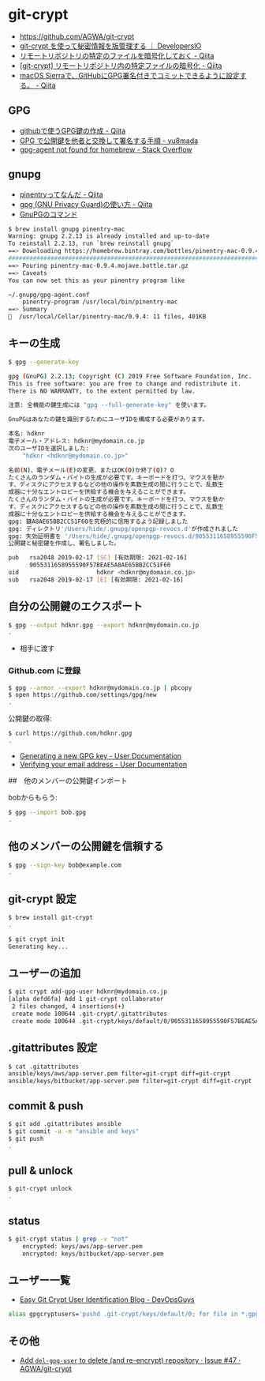 # git-crypt

- https://github.com/AGWA/git-crypt
- [git-crypt を使って秘密情報を版管理する ｜ DevelopersIO](https://dev.classmethod.jp/tool/git/git-crypt/)
- [リモートリポジトリの特定のファイルを暗号化しておく - Qiita](https://qiita.com/yuhr/items/52cb02d46aa19b1b9e87)
- [[git-crypt] リモートリポジトリ内の特定ファイルの暗号化 - Qiita](https://qiita.com/task4233/items/fbb9625225294151c8ac)
- [macOS Sierraで、GitHubにGPG署名付きでコミットできるように設定する。 - Qiita](https://qiita.com/miya0001/items/0b50fd2c482d61479f54)

## GPG

- [githubで使うGPG鍵の作成 - Qiita](https://qiita.com/kanatatsu64/items/85104644d1599c244f35)
- [GPG で公開鍵を他者と交換して署名する手順 - yu8mada](https://yu8mada.com/2018/04/01/a-procedure-for-exchanging-public-keys-with-others-and-signing-them-in-gpg/)
- [gpg-agent not found for homebrew - Stack Overflow](https://stackoverflow.com/questions/52435650/gpg-agent-not-found-for-homebrew)

## gnupg

- [pinentryってなんだ - Qiita](https://qiita.com/satoruk/items/53b4a0f97bec0167bf62)
- [gpg (GNU Privacy Guard)の使い方 - Qiita](https://qiita.com/moutend/items/5c22d6e57a74845578f6)
- [GnuPGのコマンド](http://www.nina.jp/server/windows/gpg/commands.html#list)

~~~bash
$ brew install gnupg pinentry-mac
Warning: gnupg 2.2.13 is already installed and up-to-date
To reinstall 2.2.13, run `brew reinstall gnupg`
==> Downloading https://homebrew.bintray.com/bottles/pinentry-mac-0.9.4.mojave.bottle.tar.gz
######################################################################## 100.0%
==> Pouring pinentry-mac-0.9.4.mojave.bottle.tar.gz
==> Caveats
You can now set this as your pinentry program like

~/.gnupg/gpg-agent.conf
    pinentry-program /usr/local/bin/pinentry-mac
==> Summary
🍺  /usr/local/Cellar/pinentry-mac/0.9.4: 11 files, 401KB
~~~

## キーの生成

~~~bash
$ gpg --generate-key

gpg (GnuPG) 2.2.13; Copyright (C) 2019 Free Software Foundation, Inc.
This is free software: you are free to change and redistribute it.
There is NO WARRANTY, to the extent permitted by law.

注意: 全機能の鍵生成には "gpg --full-generate-key" を使います。

GnuPGはあなたの鍵を識別するためにユーザIDを構成する必要があります。

本名: hdknr
電子メール・アドレス: hdknr@mydomain.co.jp
次のユーザIDを選択しました:                        
    "hdknr <hdknr@mydomain.co.jp>"

名前(N)、電子メール(E)の変更、またはOK(O)か終了(Q)? O
たくさんのランダム・バイトの生成が必要です。キーボードを打つ、マウスを動か
す、ディスクにアクセスするなどの他の操作を素数生成の間に行うことで、乱数生
成器に十分なエントロピーを供給する機会を与えることができます。
たくさんのランダム・バイトの生成が必要です。キーボードを打つ、マウスを動か
す、ディスクにアクセスするなどの他の操作を素数生成の間に行うことで、乱数生
成器に十分なエントロピーを供給する機会を与えることができます。
gpg: 鍵A8AE65BB2CC51F60を究極的に信用するよう記録しました
gpg: ディレクトリ'/Users/hide/.gnupg/openpgp-revocs.d'が作成されました
gpg: 失効証明書を '/Users/hide/.gnupg/openpgp-revocs.d/9055311658955590F57BEAE5A8AE65BB2CC51F60.rev' に保管しました。
公開鍵と秘密鍵を作成し、署名しました。

pub   rsa2048 2019-02-17 [SC] [有効期限: 2021-02-16]
      9055311658955590F57BEAE5A8AE65BB2CC51F60
uid                      hdknr <hdknr@mydomain.co.jp>
sub   rsa2048 2019-02-17 [E] [有効期限: 2021-02-16]
~~~

## 自分の公開鍵のエクスポート

~~~bash
$ gpg --output hdknr.gpg --export hdknr@mydomain.co.jp
.
~~~

- 相手に渡す

### Github.com に登録

~~~bash
$ gpg --armor --export hdknr@mydomain.co.jp | pbcopy
$ open https://github.com/settings/gpg/new
.
~~~

公開鍵の取得:

~~~bash
$ curl https://github.com/hdknr.gpg
.
~~~

- [Generating a new GPG key - User Documentation](https://help.github.com/articles/generating-a-new-gpg-key/)
- [Verifying your email address - User Documentation](https://help.github.com/articles/verifying-your-email-address/)

##　他のメンバーの公開鍵インポート

bobからもらう:

~~~bash
$ gpg --import bob.gpg
.
~~~

## 他のメンバーの公開鍵を信頼する

~~~bash
$ gpg --sign-key bob@example.com
.
~~~

## git-crypt 設定

~~~bash
$ brew install git-crypt
.
~~~

~~~bash
$ git crypt init
Generating key...
~~~

## ユーザーの追加

~~~bash
$ git crypt add-gpg-user hdknr@mydomain.co.jp
[alpha defd6fa] Add 1 git-crypt collaborator
 2 files changed, 4 insertions(+)
 create mode 100644 .git-crypt/.gitattributes
 create mode 100644 .git-crypt/keys/default/0/9055311658955590F57BEAE5A8AE65BB2CC51F60.gpg
~~~

## .gitattributes 設定

~~~bash
$ cat .gitattributes
ansible/keys/aws/app-server.pem filter=git-crypt diff=git-crypt
ansible/keys/bitbucket/app-server.pem filter=git-crypt diff=git-crypt
~~~

## commit & push

~~~bash
$ git add .gitattributes ansible
$ git commit -a -m "ansible and keys"
$ git push
.
~~~

## pull & unlock

~~~bash
$ git-crypt unlock
.
~~~

## status

~~~bash
$ git-crypt status | grep -v "not"
    encrypted: keys/aws/app-server.pem
    encrypted: keys/bitbucket/app-server.pem
~~~

## ユーザー一覧

- [Easy Git Crypt User Identification Blog - DevOpsGuys](https://www.devopsgroup.com/2016/12/08/easy-git-crypt-user-identification/)

~~~bash
alias gpgcryptusers='pushd .git-crypt/keys/default/0; for file in *.gpg; do echo "${file} : " && git log -- ${file} | sed -n 9p; done; popd'
~~~

## その他

- [Add `del-gpg-user` to delete (and re-encrypt) repository · Issue #47 · AGWA/git-crypt](https://github.com/AGWA/git-crypt/issues/47)
